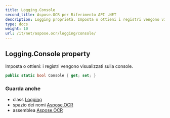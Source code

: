 ```yaml
---
title: Logging.Console
second_title: Aspose.OCR per Riferimento API .NET
description: Logging proprietà. Imposta o ottieni i registri vengono visualizzati sulla console.
type: docs
weight: 10
url: /it/net/aspose.ocr/logging/console/
---
```

## Logging.Console property

Imposta o ottieni: i registri vengono visualizzati sulla console.

```csharp
public static bool Console { get; set; }
```

### Guarda anche

* class [Logging](../)
* spazio dei nomi [Aspose.OCR](../../logging/)
* assemblea [Aspose.OCR](../../../)



